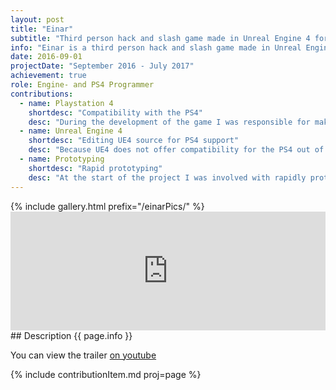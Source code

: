 ```yaml
---
layout: post
title: "Einar"
subtitle: "Third person hack and slash game made in Unreal Engine 4 for PS4."
info: "Einar is a third person hack and slash game made in Unreal Engine 4. The game is based on Norse mythology and was developed for the PS4 by a team of more than 30 students. In the game the player has to use a multitude of 'god-powers' to deafeat his enemies; the draugr."
date: 2016-09-01
projectDate: "September 2016 - July 2017"
achievement: true
role: Engine- and PS4 Programmer
contributions:
  - name: Playstation 4
    shortdesc: "Compatibility with the PS4"
    desc: "During the development of the game I was responsible for making the game compatible with the PS4, I had to use the PS4 development tools for performance profiling and graphical debugging."
  - name: Unreal Engine 4
    shortdesc: "Editing UE4 source for PS4 support"
    desc: "Because UE4 does not offer compatibility for the PS4 out of the box I had to edit the UE4 source to make it work. I also enhanced small parts of the UE4 source to make creating builds for the PS4 easier."
  - name: Prototyping
    shortdesc: "Rapid prototyping"
    desc: "At the start of the project I was involved with rapidly prototyping a multitude of mechanics."
---
```

<div class="galleryOverlay">
  {% include gallery.html prefix="/einarPics/" %}
  <a href="http://store.steampowered.com/app/674400/Einar/" class="steamOverlayButton"></a>
</div>
<div class="steamEmbed">
<iframe src="http://store.steampowered.com/widget/674400/" frameborder="0" width="100%" height="190"></iframe>
</div>
## Description
{{ page.info }}

You can view the trailer <a href="https://www.youtube.com/watch?v=cAe5JFwOv6A" target="_blank">on youtube</a>

{% include contributionItem.md proj=page %}